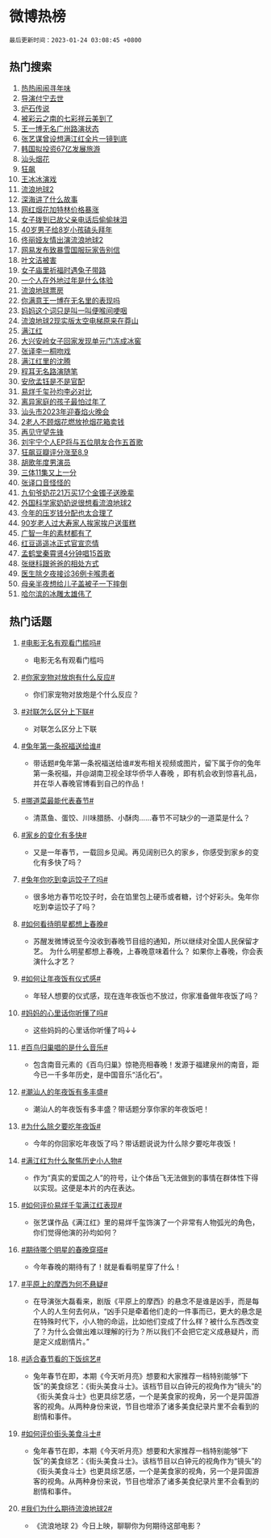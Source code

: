 # 微博热榜

`最后更新时间：2023-01-24 03:08:45 +0800`

## 热门搜索

1. [热热闹闹寻年味](https://m.weibo.cn/search?containerid=100103type%3D1%26t%3D10%26q%3D%23%E7%83%AD%E7%83%AD%E9%97%B9%E9%97%B9%E5%AF%BB%E5%B9%B4%E5%91%B3%23&stream_entry_id=51&isnewpage=1&extparam=seat%3D1%26cate%3D10103%26dgr%3D0%26filter_type%3Drealtimehot%26pos%3D0%26c_type%3D51%26display_time%3D1674500924%26pre_seqid%3D167450092426900475191&luicode=10000011&lfid=106003type%253D25%2526t%253D3%2526disable_hot%253D1%2526filter_type%253Drealtimehot)
1. [导演付宁去世](https://m.weibo.cn/search?containerid=100103type%3D1%26t%3D10%26q%3D%23%E5%AF%BC%E6%BC%94%E4%BB%98%E5%AE%81%E5%8E%BB%E4%B8%96%23&stream_entry_id=31&isnewpage=1&extparam=seat%3D1%26realpos%3D1%26band_rank%3D1%26lcate%3D5001%26pos%3D0%26c_type%3D31%26filter_type%3Drealtimehot%26flag%3D16%26q%3D%2523%25E5%25AF%25BC%25E6%25BC%2594%25E4%25BB%2598%25E5%25AE%2581%25E5%258E%25BB%25E4%25B8%2596%2523%26stream_entry_id%3D31%26dgr%3D0%26cate%3D5001%26display_time%3D1674500924%26pre_seqid%3D167450092426900475191&luicode=10000011&lfid=106003type%253D25%2526t%253D3%2526disable_hot%253D1%2526filter_type%253Drealtimehot)
1. [炉石传说](https://m.weibo.cn/search?containerid=100103type%3D1%26t%3D10%26q%3D%23%E7%82%89%E7%9F%B3%E4%BC%A0%E8%AF%B4%23&stream_entry_id=31&isnewpage=1&extparam=seat%3D1%26realpos%3D2%26band_rank%3D2%26lcate%3D5001%26pos%3D1%26c_type%3D31%26filter_type%3Drealtimehot%26flag%3D16%26q%3D%2523%25E7%2582%2589%25E7%259F%25B3%25E4%25BC%25A0%25E8%25AF%25B4%2523%26stream_entry_id%3D31%26dgr%3D0%26cate%3D5001%26display_time%3D1674500924%26pre_seqid%3D167450092426900475191&luicode=10000011&lfid=106003type%253D25%2526t%253D3%2526disable_hot%253D1%2526filter_type%253Drealtimehot)
1. [被彩云之南的七彩祥云美到了](https://m.weibo.cn/search?containerid=100103type%3D1%26t%3D10%26q%3D%23%E8%A2%AB%E5%BD%A9%E4%BA%91%E4%B9%8B%E5%8D%97%E7%9A%84%E4%B8%83%E5%BD%A9%E7%A5%A5%E4%BA%91%E7%BE%8E%E5%88%B0%E4%BA%86%23&stream_entry_id=31&isnewpage=1&extparam=seat%3D1%26realpos%3D3%26band_rank%3D3%26lcate%3D5001%26pos%3D2%26c_type%3D31%26filter_type%3Drealtimehot%26flag%3D0%26q%3D%2523%25E8%25A2%25AB%25E5%25BD%25A9%25E4%25BA%2591%25E4%25B9%258B%25E5%258D%2597%25E7%259A%2584%25E4%25B8%2583%25E5%25BD%25A9%25E7%25A5%25A5%25E4%25BA%2591%25E7%25BE%258E%25E5%2588%25B0%25E4%25BA%2586%2523%26stream_entry_id%3D31%26dgr%3D0%26cate%3D5001%26display_time%3D1674500924%26pre_seqid%3D167450092426900475191&luicode=10000011&lfid=106003type%253D25%2526t%253D3%2526disable_hot%253D1%2526filter_type%253Drealtimehot)
1. [王一博无名广州路演状态](https://m.weibo.cn/search?containerid=100103type%3D1%26t%3D10%26q%3D%23%E7%8E%8B%E4%B8%80%E5%8D%9A%E6%97%A0%E5%90%8D%E5%B9%BF%E5%B7%9E%E8%B7%AF%E6%BC%94%E7%8A%B6%E6%80%81%23&stream_entry_id=31&isnewpage=1&extparam=seat%3D1%26realpos%3D4%26band_rank%3D4%26lcate%3D5001%26pos%3D3%26c_type%3D31%26filter_type%3Drealtimehot%26flag%3D16%26q%3D%2523%25E7%258E%258B%25E4%25B8%2580%25E5%258D%259A%25E6%2597%25A0%25E5%2590%258D%25E5%25B9%25BF%25E5%25B7%259E%25E8%25B7%25AF%25E6%25BC%2594%25E7%258A%25B6%25E6%2580%2581%2523%26stream_entry_id%3D31%26dgr%3D0%26cate%3D5001%26display_time%3D1674500924%26pre_seqid%3D167450092426900475191&luicode=10000011&lfid=106003type%253D25%2526t%253D3%2526disable_hot%253D1%2526filter_type%253Drealtimehot)
1. [张艺谋曾设想满江红全片一镜到底](https://m.weibo.cn/search?containerid=100103type%3D1%26t%3D10%26q%3D%23%E5%BC%A0%E8%89%BA%E8%B0%8B%E6%9B%BE%E8%AE%BE%E6%83%B3%E6%BB%A1%E6%B1%9F%E7%BA%A2%E5%85%A8%E7%89%87%E4%B8%80%E9%95%9C%E5%88%B0%E5%BA%95%23&stream_entry_id=31&isnewpage=1&extparam=seat%3D1%26realpos%3D5%26band_rank%3D5%26lcate%3D5001%26pos%3D4%26c_type%3D31%26filter_type%3Drealtimehot%26flag%3D2%26q%3D%2523%25E5%25BC%25A0%25E8%2589%25BA%25E8%25B0%258B%25E6%259B%25BE%25E8%25AE%25BE%25E6%2583%25B3%25E6%25BB%25A1%25E6%25B1%259F%25E7%25BA%25A2%25E5%2585%25A8%25E7%2589%2587%25E4%25B8%2580%25E9%2595%259C%25E5%2588%25B0%25E5%25BA%2595%2523%26stream_entry_id%3D31%26dgr%3D0%26cate%3D5001%26display_time%3D1674500924%26pre_seqid%3D167450092426900475191&luicode=10000011&lfid=106003type%253D25%2526t%253D3%2526disable_hot%253D1%2526filter_type%253Drealtimehot)
1. [韩国拟投资67亿发展旅游](https://m.weibo.cn/search?containerid=100103type%3D1%26t%3D10%26q%3D%23%E9%9F%A9%E5%9B%BD%E6%8B%9F%E6%8A%95%E8%B5%8467%E4%BA%BF%E5%8F%91%E5%B1%95%E6%97%85%E6%B8%B8%23&stream_entry_id=31&isnewpage=1&extparam=seat%3D1%26realpos%3D6%26band_rank%3D6%26lcate%3D5001%26pos%3D5%26c_type%3D31%26filter_type%3Drealtimehot%26flag%3D0%26q%3D%2523%25E9%259F%25A9%25E5%259B%25BD%25E6%258B%259F%25E6%258A%2595%25E8%25B5%258467%25E4%25BA%25BF%25E5%258F%2591%25E5%25B1%2595%25E6%2597%2585%25E6%25B8%25B8%2523%26stream_entry_id%3D31%26dgr%3D0%26cate%3D5001%26display_time%3D1674500924%26pre_seqid%3D167450092426900475191&luicode=10000011&lfid=106003type%253D25%2526t%253D3%2526disable_hot%253D1%2526filter_type%253Drealtimehot)
1. [汕头烟花](https://m.weibo.cn/search?containerid=100103type%3D1%26t%3D10%26q%3D%23%E6%B1%95%E5%A4%B4%E7%83%9F%E8%8A%B1%23&stream_entry_id=31&isnewpage=1&extparam=seat%3D1%26realpos%3D7%26band_rank%3D7%26lcate%3D5001%26pos%3D6%26c_type%3D31%26filter_type%3Drealtimehot%26flag%3D0%26q%3D%2523%25E6%25B1%2595%25E5%25A4%25B4%25E7%2583%259F%25E8%258A%25B1%2523%26stream_entry_id%3D31%26dgr%3D0%26cate%3D5001%26display_time%3D1674500924%26pre_seqid%3D167450092426900475191&luicode=10000011&lfid=106003type%253D25%2526t%253D3%2526disable_hot%253D1%2526filter_type%253Drealtimehot)
1. [狂飙](https://m.weibo.cn/search?containerid=100103type%3D1%26t%3D10%26q%3D%E7%8B%82%E9%A3%99&stream_entry_id=31&isnewpage=1&extparam=seat%3D1%26realpos%3D8%26band_rank%3D8%26lcate%3D5001%26pos%3D7%26c_type%3D31%26filter_type%3Drealtimehot%26flag%3D0%26q%3D%25E7%258B%2582%25E9%25A3%2599%26stream_entry_id%3D31%26dgr%3D0%26cate%3D5001%26display_time%3D1674500924%26pre_seqid%3D167450092426900475191&luicode=10000011&lfid=106003type%253D25%2526t%253D3%2526disable_hot%253D1%2526filter_type%253Drealtimehot)
1. [王冰冰演戏](https://m.weibo.cn/search?containerid=100103type%3D1%26t%3D10%26q%3D%23%E7%8E%8B%E5%86%B0%E5%86%B0%E6%BC%94%E6%88%8F%23&stream_entry_id=31&isnewpage=1&extparam=seat%3D1%26realpos%3D9%26band_rank%3D9%26lcate%3D5001%26pos%3D8%26c_type%3D31%26filter_type%3Drealtimehot%26flag%3D2%26q%3D%2523%25E7%258E%258B%25E5%2586%25B0%25E5%2586%25B0%25E6%25BC%2594%25E6%2588%258F%2523%26stream_entry_id%3D31%26dgr%3D0%26cate%3D5001%26display_time%3D1674500924%26pre_seqid%3D167450092426900475191&luicode=10000011&lfid=106003type%253D25%2526t%253D3%2526disable_hot%253D1%2526filter_type%253Drealtimehot)
1. [流浪地球2](https://m.weibo.cn/search?containerid=100103type%3D1%26t%3D10%26q%3D%E6%B5%81%E6%B5%AA%E5%9C%B0%E7%90%832&stream_entry_id=31&isnewpage=1&extparam=seat%3D1%26realpos%3D10%26band_rank%3D10%26lcate%3D5001%26pos%3D9%26c_type%3D31%26filter_type%3Drealtimehot%26flag%3D16%26q%3D%25E6%25B5%2581%25E6%25B5%25AA%25E5%259C%25B0%25E7%2590%25832%26stream_entry_id%3D31%26dgr%3D0%26cate%3D5001%26display_time%3D1674500924%26pre_seqid%3D167450092426900475191&luicode=10000011&lfid=106003type%253D25%2526t%253D3%2526disable_hot%253D1%2526filter_type%253Drealtimehot)
1. [深海讲了什么故事](https://m.weibo.cn/search?containerid=100103type%3D1%26t%3D10%26q%3D%23%E6%B7%B1%E6%B5%B7%E8%AE%B2%E4%BA%86%E4%BB%80%E4%B9%88%E6%95%85%E4%BA%8B%23&stream_entry_id=31&isnewpage=1&extparam=seat%3D1%26realpos%3D11%26band_rank%3D11%26lcate%3D5001%26pos%3D10%26c_type%3D31%26filter_type%3Drealtimehot%26flag%3D0%26q%3D%2523%25E6%25B7%25B1%25E6%25B5%25B7%25E8%25AE%25B2%25E4%25BA%2586%25E4%25BB%2580%25E4%25B9%2588%25E6%2595%2585%25E4%25BA%258B%2523%26stream_entry_id%3D31%26dgr%3D0%26cate%3D5001%26display_time%3D1674500924%26pre_seqid%3D167450092426900475191&luicode=10000011&lfid=106003type%253D25%2526t%253D3%2526disable_hot%253D1%2526filter_type%253Drealtimehot)
1. [网红烟花加特林价格暴涨](https://m.weibo.cn/search?containerid=100103type%3D1%26t%3D10%26q%3D%23%E7%BD%91%E7%BA%A2%E7%83%9F%E8%8A%B1%E5%8A%A0%E7%89%B9%E6%9E%97%E4%BB%B7%E6%A0%BC%E6%9A%B4%E6%B6%A8%23&stream_entry_id=31&isnewpage=1&extparam=seat%3D1%26realpos%3D12%26band_rank%3D12%26lcate%3D5001%26pos%3D11%26c_type%3D31%26filter_type%3Drealtimehot%26flag%3D2%26q%3D%2523%25E7%25BD%2591%25E7%25BA%25A2%25E7%2583%259F%25E8%258A%25B1%25E5%258A%25A0%25E7%2589%25B9%25E6%259E%2597%25E4%25BB%25B7%25E6%25A0%25BC%25E6%259A%25B4%25E6%25B6%25A8%2523%26stream_entry_id%3D31%26dgr%3D0%26cate%3D5001%26display_time%3D1674500924%26pre_seqid%3D167450092426900475191&luicode=10000011&lfid=106003type%253D25%2526t%253D3%2526disable_hot%253D1%2526filter_type%253Drealtimehot)
1. [女子拨到已故父亲电话后偷偷抹泪](https://m.weibo.cn/search?containerid=100103type%3D1%26t%3D10%26q%3D%23%E5%A5%B3%E5%AD%90%E6%8B%A8%E5%88%B0%E5%B7%B2%E6%95%85%E7%88%B6%E4%BA%B2%E7%94%B5%E8%AF%9D%E5%90%8E%E5%81%B7%E5%81%B7%E6%8A%B9%E6%B3%AA%23&stream_entry_id=31&isnewpage=1&extparam=seat%3D1%26realpos%3D13%26band_rank%3D13%26lcate%3D5001%26pos%3D12%26c_type%3D31%26filter_type%3Drealtimehot%26flag%3D0%26q%3D%2523%25E5%25A5%25B3%25E5%25AD%2590%25E6%258B%25A8%25E5%2588%25B0%25E5%25B7%25B2%25E6%2595%2585%25E7%2588%25B6%25E4%25BA%25B2%25E7%2594%25B5%25E8%25AF%259D%25E5%2590%258E%25E5%2581%25B7%25E5%2581%25B7%25E6%258A%25B9%25E6%25B3%25AA%2523%26stream_entry_id%3D31%26dgr%3D0%26cate%3D5001%26display_time%3D1674500924%26pre_seqid%3D167450092426900475191&luicode=10000011&lfid=106003type%253D25%2526t%253D3%2526disable_hot%253D1%2526filter_type%253Drealtimehot)
1. [40岁男子给8岁小孩磕头拜年](https://m.weibo.cn/search?containerid=100103type%3D1%26t%3D10%26q%3D%2340%E5%B2%81%E7%94%B7%E5%AD%90%E7%BB%998%E5%B2%81%E5%B0%8F%E5%AD%A9%E7%A3%95%E5%A4%B4%E6%8B%9C%E5%B9%B4%23&stream_entry_id=31&isnewpage=1&extparam=seat%3D1%26realpos%3D14%26band_rank%3D14%26lcate%3D5001%26pos%3D13%26c_type%3D31%26filter_type%3Drealtimehot%26flag%3D0%26q%3D%252340%25E5%25B2%2581%25E7%2594%25B7%25E5%25AD%2590%25E7%25BB%25998%25E5%25B2%2581%25E5%25B0%258F%25E5%25AD%25A9%25E7%25A3%2595%25E5%25A4%25B4%25E6%258B%259C%25E5%25B9%25B4%2523%26stream_entry_id%3D31%26dgr%3D0%26cate%3D5001%26display_time%3D1674500924%26pre_seqid%3D167450092426900475191&luicode=10000011&lfid=106003type%253D25%2526t%253D3%2526disable_hot%253D1%2526filter_type%253Drealtimehot)
1. [佟丽娅友情出演流浪地球2](https://m.weibo.cn/search?containerid=100103type%3D1%26t%3D10%26q%3D%23%E4%BD%9F%E4%B8%BD%E5%A8%85%E5%8F%8B%E6%83%85%E5%87%BA%E6%BC%94%E6%B5%81%E6%B5%AA%E5%9C%B0%E7%90%832%23&stream_entry_id=31&isnewpage=1&extparam=seat%3D1%26realpos%3D15%26band_rank%3D15%26lcate%3D5001%26pos%3D14%26c_type%3D31%26filter_type%3Drealtimehot%26flag%3D0%26q%3D%2523%25E4%25BD%259F%25E4%25B8%25BD%25E5%25A8%2585%25E5%258F%258B%25E6%2583%2585%25E5%2587%25BA%25E6%25BC%2594%25E6%25B5%2581%25E6%25B5%25AA%25E5%259C%25B0%25E7%2590%25832%2523%26stream_entry_id%3D31%26dgr%3D0%26cate%3D5001%26display_time%3D1674500924%26pre_seqid%3D167450092426900475191&luicode=10000011&lfid=106003type%253D25%2526t%253D3%2526disable_hot%253D1%2526filter_type%253Drealtimehot)
1. [网易发布致暴雪国服玩家告别信](https://m.weibo.cn/search?containerid=100103type%3D1%26t%3D10%26q%3D%23%E7%BD%91%E6%98%93%E5%8F%91%E5%B8%83%E8%87%B4%E6%9A%B4%E9%9B%AA%E5%9B%BD%E6%9C%8D%E7%8E%A9%E5%AE%B6%E5%91%8A%E5%88%AB%E4%BF%A1%23&stream_entry_id=31&isnewpage=1&extparam=seat%3D1%26realpos%3D16%26band_rank%3D16%26lcate%3D5001%26pos%3D15%26c_type%3D31%26filter_type%3Drealtimehot%26flag%3D0%26q%3D%2523%25E7%25BD%2591%25E6%2598%2593%25E5%258F%2591%25E5%25B8%2583%25E8%2587%25B4%25E6%259A%25B4%25E9%259B%25AA%25E5%259B%25BD%25E6%259C%258D%25E7%258E%25A9%25E5%25AE%25B6%25E5%2591%258A%25E5%2588%25AB%25E4%25BF%25A1%2523%26stream_entry_id%3D31%26dgr%3D0%26cate%3D5001%26display_time%3D1674500924%26pre_seqid%3D167450092426900475191&luicode=10000011&lfid=106003type%253D25%2526t%253D3%2526disable_hot%253D1%2526filter_type%253Drealtimehot)
1. [叶文洁被害](https://m.weibo.cn/search?containerid=100103type%3D1%26t%3D10%26q%3D%23%E5%8F%B6%E6%96%87%E6%B4%81%E8%A2%AB%E5%AE%B3%23&stream_entry_id=31&isnewpage=1&extparam=seat%3D1%26realpos%3D17%26band_rank%3D17%26lcate%3D5001%26pos%3D16%26c_type%3D31%26filter_type%3Drealtimehot%26flag%3D0%26q%3D%2523%25E5%258F%25B6%25E6%2596%2587%25E6%25B4%2581%25E8%25A2%25AB%25E5%25AE%25B3%2523%26stream_entry_id%3D31%26dgr%3D0%26cate%3D5001%26display_time%3D1674500924%26pre_seqid%3D167450092426900475191&luicode=10000011&lfid=106003type%253D25%2526t%253D3%2526disable_hot%253D1%2526filter_type%253Drealtimehot)
1. [女子庙里祈福时遇兔子带路](https://m.weibo.cn/search?containerid=100103type%3D1%26t%3D10%26q%3D%23%E5%A5%B3%E5%AD%90%E5%BA%99%E9%87%8C%E7%A5%88%E7%A6%8F%E6%97%B6%E9%81%87%E5%85%94%E5%AD%90%E5%B8%A6%E8%B7%AF%23&stream_entry_id=31&isnewpage=1&extparam=seat%3D1%26realpos%3D18%26band_rank%3D18%26lcate%3D5001%26pos%3D17%26c_type%3D31%26filter_type%3Drealtimehot%26flag%3D0%26q%3D%2523%25E5%25A5%25B3%25E5%25AD%2590%25E5%25BA%2599%25E9%2587%258C%25E7%25A5%2588%25E7%25A6%258F%25E6%2597%25B6%25E9%2581%2587%25E5%2585%2594%25E5%25AD%2590%25E5%25B8%25A6%25E8%25B7%25AF%2523%26stream_entry_id%3D31%26dgr%3D0%26cate%3D5001%26display_time%3D1674500924%26pre_seqid%3D167450092426900475191&luicode=10000011&lfid=106003type%253D25%2526t%253D3%2526disable_hot%253D1%2526filter_type%253Drealtimehot)
1. [一个人在外地过年是什么体验](https://m.weibo.cn/search?containerid=100103type%3D1%26t%3D10%26q%3D%23%E4%B8%80%E4%B8%AA%E4%BA%BA%E5%9C%A8%E5%A4%96%E5%9C%B0%E8%BF%87%E5%B9%B4%E6%98%AF%E4%BB%80%E4%B9%88%E4%BD%93%E9%AA%8C%23&stream_entry_id=31&isnewpage=1&extparam=seat%3D1%26realpos%3D19%26band_rank%3D19%26lcate%3D5001%26pos%3D18%26c_type%3D31%26filter_type%3Drealtimehot%26flag%3D0%26q%3D%2523%25E4%25B8%2580%25E4%25B8%25AA%25E4%25BA%25BA%25E5%259C%25A8%25E5%25A4%2596%25E5%259C%25B0%25E8%25BF%2587%25E5%25B9%25B4%25E6%2598%25AF%25E4%25BB%2580%25E4%25B9%2588%25E4%25BD%2593%25E9%25AA%258C%2523%26stream_entry_id%3D31%26dgr%3D0%26cate%3D5001%26display_time%3D1674500924%26pre_seqid%3D167450092426900475191&luicode=10000011&lfid=106003type%253D25%2526t%253D3%2526disable_hot%253D1%2526filter_type%253Drealtimehot)
1. [流浪地球票房](https://m.weibo.cn/search?containerid=100103type%3D1%26t%3D10%26q%3D%23%E6%B5%81%E6%B5%AA%E5%9C%B0%E7%90%83%E7%A5%A8%E6%88%BF%23&stream_entry_id=31&isnewpage=1&extparam=seat%3D1%26realpos%3D20%26band_rank%3D20%26lcate%3D5001%26pos%3D19%26c_type%3D31%26filter_type%3Drealtimehot%26flag%3D0%26q%3D%2523%25E6%25B5%2581%25E6%25B5%25AA%25E5%259C%25B0%25E7%2590%2583%25E7%25A5%25A8%25E6%2588%25BF%2523%26stream_entry_id%3D31%26dgr%3D0%26cate%3D5001%26display_time%3D1674500924%26pre_seqid%3D167450092426900475191&luicode=10000011&lfid=106003type%253D25%2526t%253D3%2526disable_hot%253D1%2526filter_type%253Drealtimehot)
1. [你满意王一博在无名里的表现吗](https://m.weibo.cn/search?containerid=100103type%3D1%26t%3D10%26q%3D%23%E4%BD%A0%E6%BB%A1%E6%84%8F%E7%8E%8B%E4%B8%80%E5%8D%9A%E5%9C%A8%E6%97%A0%E5%90%8D%E9%87%8C%E7%9A%84%E8%A1%A8%E7%8E%B0%E5%90%97%23&stream_entry_id=31&isnewpage=1&extparam=seat%3D1%26realpos%3D21%26band_rank%3D21%26lcate%3D5001%26pos%3D20%26c_type%3D31%26filter_type%3Drealtimehot%26flag%3D0%26q%3D%2523%25E4%25BD%25A0%25E6%25BB%25A1%25E6%2584%258F%25E7%258E%258B%25E4%25B8%2580%25E5%258D%259A%25E5%259C%25A8%25E6%2597%25A0%25E5%2590%258D%25E9%2587%258C%25E7%259A%2584%25E8%25A1%25A8%25E7%258E%25B0%25E5%2590%2597%2523%26stream_entry_id%3D31%26dgr%3D0%26cate%3D5001%26display_time%3D1674500924%26pre_seqid%3D167450092426900475191&luicode=10000011&lfid=106003type%253D25%2526t%253D3%2526disable_hot%253D1%2526filter_type%253Drealtimehot)
1. [妈妈这个词只是叫一叫便喉间哽咽](https://m.weibo.cn/search?containerid=100103type%3D1%26t%3D10%26q%3D%23%E5%A6%88%E5%A6%88%E8%BF%99%E4%B8%AA%E8%AF%8D%E5%8F%AA%E6%98%AF%E5%8F%AB%E4%B8%80%E5%8F%AB%E4%BE%BF%E5%96%89%E9%97%B4%E5%93%BD%E5%92%BD%23&stream_entry_id=31&isnewpage=1&extparam=seat%3D1%26realpos%3D22%26band_rank%3D22%26lcate%3D5001%26pos%3D21%26c_type%3D31%26filter_type%3Drealtimehot%26flag%3D1%26q%3D%2523%25E5%25A6%2588%25E5%25A6%2588%25E8%25BF%2599%25E4%25B8%25AA%25E8%25AF%258D%25E5%258F%25AA%25E6%2598%25AF%25E5%258F%25AB%25E4%25B8%2580%25E5%258F%25AB%25E4%25BE%25BF%25E5%2596%2589%25E9%2597%25B4%25E5%2593%25BD%25E5%2592%25BD%2523%26stream_entry_id%3D31%26dgr%3D0%26cate%3D5001%26display_time%3D1674500924%26pre_seqid%3D167450092426900475191&luicode=10000011&lfid=106003type%253D25%2526t%253D3%2526disable_hot%253D1%2526filter_type%253Drealtimehot)
1. [流浪地球2现实版太空电梯原来在莽山](https://m.weibo.cn/search?containerid=100103type%3D1%26t%3D10%26q%3D%23%E6%B5%81%E6%B5%AA%E5%9C%B0%E7%90%832%E7%8E%B0%E5%AE%9E%E7%89%88%E5%A4%AA%E7%A9%BA%E7%94%B5%E6%A2%AF%E5%8E%9F%E6%9D%A5%E5%9C%A8%E8%8E%BD%E5%B1%B1%23&stream_entry_id=31&isnewpage=1&extparam=seat%3D1%26realpos%3D23%26band_rank%3D23%26lcate%3D5001%26pos%3D22%26c_type%3D31%26filter_type%3Drealtimehot%26flag%3D0%26q%3D%2523%25E6%25B5%2581%25E6%25B5%25AA%25E5%259C%25B0%25E7%2590%25832%25E7%258E%25B0%25E5%25AE%259E%25E7%2589%2588%25E5%25A4%25AA%25E7%25A9%25BA%25E7%2594%25B5%25E6%25A2%25AF%25E5%258E%259F%25E6%259D%25A5%25E5%259C%25A8%25E8%258E%25BD%25E5%25B1%25B1%2523%26stream_entry_id%3D31%26dgr%3D0%26cate%3D5001%26display_time%3D1674500924%26pre_seqid%3D167450092426900475191&luicode=10000011&lfid=106003type%253D25%2526t%253D3%2526disable_hot%253D1%2526filter_type%253Drealtimehot)
1. [满江红](https://m.weibo.cn/search?containerid=100103type%3D1%26t%3D10%26q%3D%E6%BB%A1%E6%B1%9F%E7%BA%A2&stream_entry_id=31&isnewpage=1&extparam=seat%3D1%26realpos%3D24%26band_rank%3D24%26lcate%3D5001%26pos%3D23%26c_type%3D31%26filter_type%3Drealtimehot%26flag%3D0%26q%3D%25E6%25BB%25A1%25E6%25B1%259F%25E7%25BA%25A2%26stream_entry_id%3D31%26dgr%3D0%26cate%3D5001%26display_time%3D1674500924%26pre_seqid%3D167450092426900475191&luicode=10000011&lfid=106003type%253D25%2526t%253D3%2526disable_hot%253D1%2526filter_type%253Drealtimehot)
1. [大兴安岭女子回家发现单元门冻成冰窖](https://m.weibo.cn/search?containerid=100103type%3D1%26t%3D10%26q%3D%23%E5%A4%A7%E5%85%B4%E5%AE%89%E5%B2%AD%E5%A5%B3%E5%AD%90%E5%9B%9E%E5%AE%B6%E5%8F%91%E7%8E%B0%E5%8D%95%E5%85%83%E9%97%A8%E5%86%BB%E6%88%90%E5%86%B0%E7%AA%96%23&stream_entry_id=31&isnewpage=1&extparam=seat%3D1%26realpos%3D25%26band_rank%3D25%26lcate%3D5001%26pos%3D24%26c_type%3D31%26filter_type%3Drealtimehot%26flag%3D0%26q%3D%2523%25E5%25A4%25A7%25E5%2585%25B4%25E5%25AE%2589%25E5%25B2%25AD%25E5%25A5%25B3%25E5%25AD%2590%25E5%259B%259E%25E5%25AE%25B6%25E5%258F%2591%25E7%258E%25B0%25E5%258D%2595%25E5%2585%2583%25E9%2597%25A8%25E5%2586%25BB%25E6%2588%2590%25E5%2586%25B0%25E7%25AA%2596%2523%26stream_entry_id%3D31%26dgr%3D0%26cate%3D5001%26display_time%3D1674500924%26pre_seqid%3D167450092426900475191&luicode=10000011&lfid=106003type%253D25%2526t%253D3%2526disable_hot%253D1%2526filter_type%253Drealtimehot)
1. [张译李一桐吻戏](https://m.weibo.cn/search?containerid=100103type%3D1%26t%3D10%26q%3D%23%E5%BC%A0%E8%AF%91%E6%9D%8E%E4%B8%80%E6%A1%90%E5%90%BB%E6%88%8F%23&stream_entry_id=31&isnewpage=1&extparam=seat%3D1%26realpos%3D26%26band_rank%3D26%26lcate%3D5001%26pos%3D25%26c_type%3D31%26filter_type%3Drealtimehot%26flag%3D0%26q%3D%2523%25E5%25BC%25A0%25E8%25AF%2591%25E6%259D%258E%25E4%25B8%2580%25E6%25A1%2590%25E5%2590%25BB%25E6%2588%258F%2523%26stream_entry_id%3D31%26dgr%3D0%26cate%3D5001%26display_time%3D1674500924%26pre_seqid%3D167450092426900475191&luicode=10000011&lfid=106003type%253D25%2526t%253D3%2526disable_hot%253D1%2526filter_type%253Drealtimehot)
1. [满江红里的沈腾](https://m.weibo.cn/search?containerid=100103type%3D1%26t%3D10%26q%3D%23%E6%BB%A1%E6%B1%9F%E7%BA%A2%E9%87%8C%E7%9A%84%E6%B2%88%E8%85%BE%23&stream_entry_id=31&isnewpage=1&extparam=seat%3D1%26realpos%3D27%26band_rank%3D27%26lcate%3D5001%26pos%3D26%26c_type%3D31%26filter_type%3Drealtimehot%26flag%3D0%26q%3D%2523%25E6%25BB%25A1%25E6%25B1%259F%25E7%25BA%25A2%25E9%2587%258C%25E7%259A%2584%25E6%25B2%2588%25E8%2585%25BE%2523%26stream_entry_id%3D31%26dgr%3D0%26cate%3D5001%26display_time%3D1674500924%26pre_seqid%3D167450092426900475191&luicode=10000011&lfid=106003type%253D25%2526t%253D3%2526disable_hot%253D1%2526filter_type%253Drealtimehot)
1. [程耳无名路演随笔](https://m.weibo.cn/search?containerid=100103type%3D1%26t%3D10%26q%3D%23%E7%A8%8B%E8%80%B3%E6%97%A0%E5%90%8D%E8%B7%AF%E6%BC%94%E9%9A%8F%E7%AC%94%23&stream_entry_id=31&isnewpage=1&extparam=seat%3D1%26realpos%3D28%26band_rank%3D28%26lcate%3D5001%26pos%3D27%26c_type%3D31%26filter_type%3Drealtimehot%26flag%3D0%26q%3D%2523%25E7%25A8%258B%25E8%2580%25B3%25E6%2597%25A0%25E5%2590%258D%25E8%25B7%25AF%25E6%25BC%2594%25E9%259A%258F%25E7%25AC%2594%2523%26stream_entry_id%3D31%26dgr%3D0%26cate%3D5001%26display_time%3D1674500924%26pre_seqid%3D167450092426900475191&luicode=10000011&lfid=106003type%253D25%2526t%253D3%2526disable_hot%253D1%2526filter_type%253Drealtimehot)
1. [安欣孟钰是不是官配](https://m.weibo.cn/search?containerid=100103type%3D1%26t%3D10%26q%3D%E5%AE%89%E6%AC%A3%E5%AD%9F%E9%92%B0%E6%98%AF%E4%B8%8D%E6%98%AF%E5%AE%98%E9%85%8D&stream_entry_id=31&isnewpage=1&extparam=seat%3D1%26realpos%3D29%26band_rank%3D29%26lcate%3D5001%26pos%3D28%26c_type%3D31%26filter_type%3Drealtimehot%26flag%3D0%26q%3D%25E5%25AE%2589%25E6%25AC%25A3%25E5%25AD%259F%25E9%2592%25B0%25E6%2598%25AF%25E4%25B8%258D%25E6%2598%25AF%25E5%25AE%2598%25E9%2585%258D%26stream_entry_id%3D31%26dgr%3D0%26cate%3D5001%26display_time%3D1674500924%26pre_seqid%3D167450092426900475191&luicode=10000011&lfid=106003type%253D25%2526t%253D3%2526disable_hot%253D1%2526filter_type%253Drealtimehot)
1. [易烊千玺孙均李必对比](https://m.weibo.cn/search?containerid=100103type%3D1%26t%3D10%26q%3D%23%E6%98%93%E7%83%8A%E5%8D%83%E7%8E%BA%E5%AD%99%E5%9D%87%E6%9D%8E%E5%BF%85%E5%AF%B9%E6%AF%94%23&stream_entry_id=31&isnewpage=1&extparam=seat%3D1%26realpos%3D30%26band_rank%3D30%26lcate%3D5001%26pos%3D29%26c_type%3D31%26filter_type%3Drealtimehot%26flag%3D0%26q%3D%2523%25E6%2598%2593%25E7%2583%258A%25E5%258D%2583%25E7%258E%25BA%25E5%25AD%2599%25E5%259D%2587%25E6%259D%258E%25E5%25BF%2585%25E5%25AF%25B9%25E6%25AF%2594%2523%26stream_entry_id%3D31%26dgr%3D0%26cate%3D5001%26display_time%3D1674500924%26pre_seqid%3D167450092426900475191&luicode=10000011&lfid=106003type%253D25%2526t%253D3%2526disable_hot%253D1%2526filter_type%253Drealtimehot)
1. [离异家庭的孩子最怕过年了](https://m.weibo.cn/search?containerid=100103type%3D1%26t%3D10%26q%3D%23%E7%A6%BB%E5%BC%82%E5%AE%B6%E5%BA%AD%E7%9A%84%E5%AD%A9%E5%AD%90%E6%9C%80%E6%80%95%E8%BF%87%E5%B9%B4%E4%BA%86%23&stream_entry_id=31&isnewpage=1&extparam=seat%3D1%26realpos%3D31%26band_rank%3D31%26lcate%3D5001%26pos%3D30%26c_type%3D31%26filter_type%3Drealtimehot%26flag%3D0%26q%3D%2523%25E7%25A6%25BB%25E5%25BC%2582%25E5%25AE%25B6%25E5%25BA%25AD%25E7%259A%2584%25E5%25AD%25A9%25E5%25AD%2590%25E6%259C%2580%25E6%2580%2595%25E8%25BF%2587%25E5%25B9%25B4%25E4%25BA%2586%2523%26stream_entry_id%3D31%26dgr%3D0%26cate%3D5001%26display_time%3D1674500924%26pre_seqid%3D167450092426900475191&luicode=10000011&lfid=106003type%253D25%2526t%253D3%2526disable_hot%253D1%2526filter_type%253Drealtimehot)
1. [汕头市2023年迎春焰火晚会](https://m.weibo.cn/search?containerid=100103type%3D1%26t%3D10%26q%3D%23%E6%B1%95%E5%A4%B4%E5%B8%822023%E5%B9%B4%E8%BF%8E%E6%98%A5%E7%84%B0%E7%81%AB%E6%99%9A%E4%BC%9A%23&stream_entry_id=31&isnewpage=1&extparam=seat%3D1%26realpos%3D32%26band_rank%3D32%26lcate%3D5001%26pos%3D31%26c_type%3D31%26filter_type%3Drealtimehot%26flag%3D0%26q%3D%2523%25E6%25B1%2595%25E5%25A4%25B4%25E5%25B8%25822023%25E5%25B9%25B4%25E8%25BF%258E%25E6%2598%25A5%25E7%2584%25B0%25E7%2581%25AB%25E6%2599%259A%25E4%25BC%259A%2523%26stream_entry_id%3D31%26dgr%3D0%26cate%3D5001%26display_time%3D1674500924%26pre_seqid%3D167450092426900475191&luicode=10000011&lfid=106003type%253D25%2526t%253D3%2526disable_hot%253D1%2526filter_type%253Drealtimehot)
1. [2老人不顾烟花燃放抢烟花箱卖钱](https://m.weibo.cn/search?containerid=100103type%3D1%26t%3D10%26q%3D%232%E8%80%81%E4%BA%BA%E4%B8%8D%E9%A1%BE%E7%83%9F%E8%8A%B1%E7%87%83%E6%94%BE%E6%8A%A2%E7%83%9F%E8%8A%B1%E7%AE%B1%E5%8D%96%E9%92%B1%23&stream_entry_id=31&isnewpage=1&extparam=seat%3D1%26realpos%3D33%26band_rank%3D33%26lcate%3D5001%26pos%3D32%26c_type%3D31%26filter_type%3Drealtimehot%26flag%3D0%26q%3D%25232%25E8%2580%2581%25E4%25BA%25BA%25E4%25B8%258D%25E9%25A1%25BE%25E7%2583%259F%25E8%258A%25B1%25E7%2587%2583%25E6%2594%25BE%25E6%258A%25A2%25E7%2583%259F%25E8%258A%25B1%25E7%25AE%25B1%25E5%258D%2596%25E9%2592%25B1%2523%26stream_entry_id%3D31%26dgr%3D0%26cate%3D5001%26display_time%3D1674500924%26pre_seqid%3D167450092426900475191&luicode=10000011&lfid=106003type%253D25%2526t%253D3%2526disable_hot%253D1%2526filter_type%253Drealtimehot)
1. [再见守望先锋](https://m.weibo.cn/search?containerid=100103type%3D1%26t%3D10%26q%3D%23%E5%86%8D%E8%A7%81%E5%AE%88%E6%9C%9B%E5%85%88%E9%94%8B%23&stream_entry_id=31&isnewpage=1&extparam=seat%3D1%26realpos%3D34%26band_rank%3D34%26lcate%3D5001%26pos%3D33%26c_type%3D31%26filter_type%3Drealtimehot%26flag%3D0%26q%3D%2523%25E5%2586%258D%25E8%25A7%2581%25E5%25AE%2588%25E6%259C%259B%25E5%2585%2588%25E9%2594%258B%2523%26stream_entry_id%3D31%26dgr%3D0%26cate%3D5001%26display_time%3D1674500924%26pre_seqid%3D167450092426900475191&luicode=10000011&lfid=106003type%253D25%2526t%253D3%2526disable_hot%253D1%2526filter_type%253Drealtimehot)
1. [刘宇宁个人EP将与五位朋友合作五首歌](https://m.weibo.cn/search?containerid=100103type%3D1%26t%3D10%26q%3D%23%E5%88%98%E5%AE%87%E5%AE%81%E4%B8%AA%E4%BA%BAEP%E5%B0%86%E4%B8%8E%E4%BA%94%E4%BD%8D%E6%9C%8B%E5%8F%8B%E5%90%88%E4%BD%9C%E4%BA%94%E9%A6%96%E6%AD%8C%23&stream_entry_id=31&isnewpage=1&extparam=seat%3D1%26realpos%3D35%26band_rank%3D35%26lcate%3D5001%26pos%3D34%26c_type%3D31%26filter_type%3Drealtimehot%26flag%3D0%26q%3D%2523%25E5%2588%2598%25E5%25AE%2587%25E5%25AE%2581%25E4%25B8%25AA%25E4%25BA%25BAEP%25E5%25B0%2586%25E4%25B8%258E%25E4%25BA%2594%25E4%25BD%258D%25E6%259C%258B%25E5%258F%258B%25E5%2590%2588%25E4%25BD%259C%25E4%25BA%2594%25E9%25A6%2596%25E6%25AD%258C%2523%26stream_entry_id%3D31%26dgr%3D0%26cate%3D5001%26display_time%3D1674500924%26pre_seqid%3D167450092426900475191&luicode=10000011&lfid=106003type%253D25%2526t%253D3%2526disable_hot%253D1%2526filter_type%253Drealtimehot)
1. [狂飙豆瓣评分涨至8.9](https://m.weibo.cn/search?containerid=100103type%3D1%26t%3D10%26q%3D%23%E7%8B%82%E9%A3%99%E8%B1%86%E7%93%A3%E8%AF%84%E5%88%86%E6%B6%A8%E8%87%B38.9%23&stream_entry_id=31&isnewpage=1&extparam=seat%3D1%26realpos%3D36%26band_rank%3D36%26lcate%3D5001%26pos%3D35%26c_type%3D31%26filter_type%3Drealtimehot%26flag%3D0%26q%3D%2523%25E7%258B%2582%25E9%25A3%2599%25E8%25B1%2586%25E7%2593%25A3%25E8%25AF%2584%25E5%2588%2586%25E6%25B6%25A8%25E8%2587%25B38.9%2523%26stream_entry_id%3D31%26dgr%3D0%26cate%3D5001%26display_time%3D1674500924%26pre_seqid%3D167450092426900475191&luicode=10000011&lfid=106003type%253D25%2526t%253D3%2526disable_hot%253D1%2526filter_type%253Drealtimehot)
1. [胡歌年度男演员](https://m.weibo.cn/search?containerid=100103type%3D1%26t%3D10%26q%3D%23%E8%83%A1%E6%AD%8C%E5%B9%B4%E5%BA%A6%E7%94%B7%E6%BC%94%E5%91%98%23&stream_entry_id=31&isnewpage=1&extparam=seat%3D1%26realpos%3D37%26band_rank%3D37%26lcate%3D5001%26pos%3D36%26c_type%3D31%26filter_type%3Drealtimehot%26flag%3D0%26q%3D%2523%25E8%2583%25A1%25E6%25AD%258C%25E5%25B9%25B4%25E5%25BA%25A6%25E7%2594%25B7%25E6%25BC%2594%25E5%2591%2598%2523%26stream_entry_id%3D31%26dgr%3D0%26cate%3D5001%26display_time%3D1674500924%26pre_seqid%3D167450092426900475191&luicode=10000011&lfid=106003type%253D25%2526t%253D3%2526disable_hot%253D1%2526filter_type%253Drealtimehot)
1. [三体11集又上一分](https://m.weibo.cn/search?containerid=100103type%3D1%26t%3D10%26q%3D%23%E4%B8%89%E4%BD%9311%E9%9B%86%E5%8F%88%E4%B8%8A%E4%B8%80%E5%88%86%23&stream_entry_id=31&isnewpage=1&extparam=seat%3D1%26realpos%3D38%26band_rank%3D38%26lcate%3D5001%26pos%3D37%26c_type%3D31%26filter_type%3Drealtimehot%26flag%3D0%26q%3D%2523%25E4%25B8%2589%25E4%25BD%259311%25E9%259B%2586%25E5%258F%2588%25E4%25B8%258A%25E4%25B8%2580%25E5%2588%2586%2523%26stream_entry_id%3D31%26dgr%3D0%26cate%3D5001%26display_time%3D1674500924%26pre_seqid%3D167450092426900475191&luicode=10000011&lfid=106003type%253D25%2526t%253D3%2526disable_hot%253D1%2526filter_type%253Drealtimehot)
1. [张译口音怪怪的](https://m.weibo.cn/search?containerid=100103type%3D1%26t%3D10%26q%3D%E5%BC%A0%E8%AF%91%E5%8F%A3%E9%9F%B3%E6%80%AA%E6%80%AA%E7%9A%84&stream_entry_id=31&isnewpage=1&extparam=seat%3D1%26realpos%3D39%26band_rank%3D39%26lcate%3D5001%26pos%3D38%26c_type%3D31%26filter_type%3Drealtimehot%26flag%3D0%26q%3D%25E5%25BC%25A0%25E8%25AF%2591%25E5%258F%25A3%25E9%259F%25B3%25E6%2580%25AA%25E6%2580%25AA%25E7%259A%2584%26stream_entry_id%3D31%26dgr%3D0%26cate%3D5001%26display_time%3D1674500924%26pre_seqid%3D167450092426900475191&luicode=10000011&lfid=106003type%253D25%2526t%253D3%2526disable_hot%253D1%2526filter_type%253Drealtimehot)
1. [九旬爷奶花21万买17个金镯子送晚辈](https://m.weibo.cn/search?containerid=100103type%3D1%26t%3D10%26q%3D%23%E4%B9%9D%E6%97%AC%E7%88%B7%E5%A5%B6%E8%8A%B121%E4%B8%87%E4%B9%B017%E4%B8%AA%E9%87%91%E9%95%AF%E5%AD%90%E9%80%81%E6%99%9A%E8%BE%88%23&stream_entry_id=31&isnewpage=1&extparam=seat%3D1%26realpos%3D40%26band_rank%3D40%26lcate%3D5001%26pos%3D39%26c_type%3D31%26filter_type%3Drealtimehot%26flag%3D0%26q%3D%2523%25E4%25B9%259D%25E6%2597%25AC%25E7%2588%25B7%25E5%25A5%25B6%25E8%258A%25B121%25E4%25B8%2587%25E4%25B9%25B017%25E4%25B8%25AA%25E9%2587%2591%25E9%2595%25AF%25E5%25AD%2590%25E9%2580%2581%25E6%2599%259A%25E8%25BE%2588%2523%26stream_entry_id%3D31%26dgr%3D0%26cate%3D5001%26display_time%3D1674500924%26pre_seqid%3D167450092426900475191&luicode=10000011&lfid=106003type%253D25%2526t%253D3%2526disable_hot%253D1%2526filter_type%253Drealtimehot)
1. [外国科学家奶奶说很想看流浪地球2](https://m.weibo.cn/search?containerid=100103type%3D1%26t%3D10%26q%3D%23%E5%A4%96%E5%9B%BD%E7%A7%91%E5%AD%A6%E5%AE%B6%E5%A5%B6%E5%A5%B6%E8%AF%B4%E5%BE%88%E6%83%B3%E7%9C%8B%E6%B5%81%E6%B5%AA%E5%9C%B0%E7%90%832%23&stream_entry_id=31&isnewpage=1&extparam=seat%3D1%26realpos%3D41%26band_rank%3D41%26lcate%3D5001%26pos%3D40%26c_type%3D31%26filter_type%3Drealtimehot%26flag%3D0%26q%3D%2523%25E5%25A4%2596%25E5%259B%25BD%25E7%25A7%2591%25E5%25AD%25A6%25E5%25AE%25B6%25E5%25A5%25B6%25E5%25A5%25B6%25E8%25AF%25B4%25E5%25BE%2588%25E6%2583%25B3%25E7%259C%258B%25E6%25B5%2581%25E6%25B5%25AA%25E5%259C%25B0%25E7%2590%25832%2523%26stream_entry_id%3D31%26dgr%3D0%26cate%3D5001%26display_time%3D1674500924%26pre_seqid%3D167450092426900475191&luicode=10000011&lfid=106003type%253D25%2526t%253D3%2526disable_hot%253D1%2526filter_type%253Drealtimehot)
1. [今年的压岁钱分配也太合理了](https://m.weibo.cn/search?containerid=100103type%3D1%26t%3D10%26q%3D%23%E4%BB%8A%E5%B9%B4%E7%9A%84%E5%8E%8B%E5%B2%81%E9%92%B1%E5%88%86%E9%85%8D%E4%B9%9F%E5%A4%AA%E5%90%88%E7%90%86%E4%BA%86%23&stream_entry_id=31&isnewpage=1&extparam=seat%3D1%26realpos%3D42%26band_rank%3D42%26lcate%3D5001%26pos%3D41%26c_type%3D31%26filter_type%3Drealtimehot%26flag%3D0%26q%3D%2523%25E4%25BB%258A%25E5%25B9%25B4%25E7%259A%2584%25E5%258E%258B%25E5%25B2%2581%25E9%2592%25B1%25E5%2588%2586%25E9%2585%258D%25E4%25B9%259F%25E5%25A4%25AA%25E5%2590%2588%25E7%2590%2586%25E4%25BA%2586%2523%26stream_entry_id%3D31%26dgr%3D0%26cate%3D5001%26display_time%3D1674500924%26pre_seqid%3D167450092426900475191&luicode=10000011&lfid=106003type%253D25%2526t%253D3%2526disable_hot%253D1%2526filter_type%253Drealtimehot)
1. [90岁老人过大寿家人挨家挨户送蛋糕](https://m.weibo.cn/search?containerid=100103type%3D1%26t%3D10%26q%3D%2390%E5%B2%81%E8%80%81%E4%BA%BA%E8%BF%87%E5%A4%A7%E5%AF%BF%E5%AE%B6%E4%BA%BA%E6%8C%A8%E5%AE%B6%E6%8C%A8%E6%88%B7%E9%80%81%E8%9B%8B%E7%B3%95%23&stream_entry_id=31&isnewpage=1&extparam=seat%3D1%26realpos%3D43%26band_rank%3D43%26lcate%3D5001%26pos%3D42%26c_type%3D31%26filter_type%3Drealtimehot%26flag%3D0%26q%3D%252390%25E5%25B2%2581%25E8%2580%2581%25E4%25BA%25BA%25E8%25BF%2587%25E5%25A4%25A7%25E5%25AF%25BF%25E5%25AE%25B6%25E4%25BA%25BA%25E6%258C%25A8%25E5%25AE%25B6%25E6%258C%25A8%25E6%2588%25B7%25E9%2580%2581%25E8%259B%258B%25E7%25B3%2595%2523%26stream_entry_id%3D31%26dgr%3D0%26cate%3D5001%26display_time%3D1674500924%26pre_seqid%3D167450092426900475191&luicode=10000011&lfid=106003type%253D25%2526t%253D3%2526disable_hot%253D1%2526filter_type%253Drealtimehot)
1. [广智一年的素材都有了](https://m.weibo.cn/search?containerid=100103type%3D1%26t%3D10%26q%3D%23%E5%B9%BF%E6%99%BA%E4%B8%80%E5%B9%B4%E7%9A%84%E7%B4%A0%E6%9D%90%E9%83%BD%E6%9C%89%E4%BA%86%23&stream_entry_id=31&isnewpage=1&extparam=seat%3D1%26realpos%3D44%26band_rank%3D44%26lcate%3D5001%26pos%3D43%26c_type%3D31%26filter_type%3Drealtimehot%26flag%3D0%26q%3D%2523%25E5%25B9%25BF%25E6%2599%25BA%25E4%25B8%2580%25E5%25B9%25B4%25E7%259A%2584%25E7%25B4%25A0%25E6%259D%2590%25E9%2583%25BD%25E6%259C%2589%25E4%25BA%2586%2523%26stream_entry_id%3D31%26dgr%3D0%26cate%3D5001%26display_time%3D1674500924%26pre_seqid%3D167450092426900475191&luicode=10000011&lfid=106003type%253D25%2526t%253D3%2526disable_hot%253D1%2526filter_type%253Drealtimehot)
1. [红豆遥遥冰正式官宣恋情](https://m.weibo.cn/search?containerid=100103type%3D1%26t%3D10%26q%3D%23%E7%BA%A2%E8%B1%86%E9%81%A5%E9%81%A5%E5%86%B0%E6%AD%A3%E5%BC%8F%E5%AE%98%E5%AE%A3%E6%81%8B%E6%83%85%23&stream_entry_id=31&isnewpage=1&extparam=seat%3D1%26realpos%3D45%26band_rank%3D45%26lcate%3D5001%26pos%3D44%26c_type%3D31%26filter_type%3Drealtimehot%26flag%3D0%26q%3D%2523%25E7%25BA%25A2%25E8%25B1%2586%25E9%2581%25A5%25E9%2581%25A5%25E5%2586%25B0%25E6%25AD%25A3%25E5%25BC%258F%25E5%25AE%2598%25E5%25AE%25A3%25E6%2581%258B%25E6%2583%2585%2523%26stream_entry_id%3D31%26dgr%3D0%26cate%3D5001%26display_time%3D1674500924%26pre_seqid%3D167450092426900475191&luicode=10000011&lfid=106003type%253D25%2526t%253D3%2526disable_hot%253D1%2526filter_type%253Drealtimehot)
1. [孟鹤堂秦霄贤4分钟唱15首歌](https://m.weibo.cn/search?containerid=100103type%3D1%26t%3D10%26q%3D%23%E5%AD%9F%E9%B9%A4%E5%A0%82%E7%A7%A6%E9%9C%84%E8%B4%A44%E5%88%86%E9%92%9F%E5%94%B115%E9%A6%96%E6%AD%8C%23&stream_entry_id=31&isnewpage=1&extparam=seat%3D1%26realpos%3D46%26band_rank%3D46%26lcate%3D5001%26pos%3D45%26c_type%3D31%26filter_type%3Drealtimehot%26flag%3D0%26q%3D%2523%25E5%25AD%259F%25E9%25B9%25A4%25E5%25A0%2582%25E7%25A7%25A6%25E9%259C%2584%25E8%25B4%25A44%25E5%2588%2586%25E9%2592%259F%25E5%2594%25B115%25E9%25A6%2596%25E6%25AD%258C%2523%26stream_entry_id%3D31%26dgr%3D0%26cate%3D5001%26display_time%3D1674500924%26pre_seqid%3D167450092426900475191&luicode=10000011&lfid=106003type%253D25%2526t%253D3%2526disable_hot%253D1%2526filter_type%253Drealtimehot)
1. [张继科跟爸爸的相处方式](https://m.weibo.cn/search?containerid=100103type%3D1%26t%3D10%26q%3D%23%E5%BC%A0%E7%BB%A7%E7%A7%91%E8%B7%9F%E7%88%B8%E7%88%B8%E7%9A%84%E7%9B%B8%E5%A4%84%E6%96%B9%E5%BC%8F%23&stream_entry_id=31&isnewpage=1&extparam=seat%3D1%26realpos%3D47%26band_rank%3D47%26lcate%3D5001%26pos%3D46%26c_type%3D31%26filter_type%3Drealtimehot%26flag%3D0%26q%3D%2523%25E5%25BC%25A0%25E7%25BB%25A7%25E7%25A7%2591%25E8%25B7%259F%25E7%2588%25B8%25E7%2588%25B8%25E7%259A%2584%25E7%259B%25B8%25E5%25A4%2584%25E6%2596%25B9%25E5%25BC%258F%2523%26stream_entry_id%3D31%26dgr%3D0%26cate%3D5001%26display_time%3D1674500924%26pre_seqid%3D167450092426900475191&luicode=10000011&lfid=106003type%253D25%2526t%253D3%2526disable_hot%253D1%2526filter_type%253Drealtimehot)
1. [医生除夕夜接诊36例卡喉患者](https://m.weibo.cn/search?containerid=100103type%3D1%26t%3D10%26q%3D%23%E5%8C%BB%E7%94%9F%E9%99%A4%E5%A4%95%E5%A4%9C%E6%8E%A5%E8%AF%8A36%E4%BE%8B%E5%8D%A1%E5%96%89%E6%82%A3%E8%80%85%23&stream_entry_id=31&isnewpage=1&extparam=seat%3D1%26realpos%3D48%26band_rank%3D48%26lcate%3D5001%26pos%3D47%26c_type%3D31%26filter_type%3Drealtimehot%26flag%3D0%26q%3D%2523%25E5%258C%25BB%25E7%2594%259F%25E9%2599%25A4%25E5%25A4%2595%25E5%25A4%259C%25E6%258E%25A5%25E8%25AF%258A36%25E4%25BE%258B%25E5%258D%25A1%25E5%2596%2589%25E6%2582%25A3%25E8%2580%2585%2523%26stream_entry_id%3D31%26dgr%3D0%26cate%3D5001%26display_time%3D1674500924%26pre_seqid%3D167450092426900475191&luicode=10000011&lfid=106003type%253D25%2526t%253D3%2526disable_hot%253D1%2526filter_type%253Drealtimehot)
1. [母亲半夜想给儿子盖被子一下摔倒](https://m.weibo.cn/search?containerid=100103type%3D1%26t%3D10%26q%3D%23%E6%AF%8D%E4%BA%B2%E5%8D%8A%E5%A4%9C%E6%83%B3%E7%BB%99%E5%84%BF%E5%AD%90%E7%9B%96%E8%A2%AB%E5%AD%90%E4%B8%80%E4%B8%8B%E6%91%94%E5%80%92%23&stream_entry_id=31&isnewpage=1&extparam=seat%3D1%26realpos%3D49%26band_rank%3D49%26lcate%3D5001%26pos%3D48%26c_type%3D31%26filter_type%3Drealtimehot%26flag%3D0%26q%3D%2523%25E6%25AF%258D%25E4%25BA%25B2%25E5%258D%258A%25E5%25A4%259C%25E6%2583%25B3%25E7%25BB%2599%25E5%2584%25BF%25E5%25AD%2590%25E7%259B%2596%25E8%25A2%25AB%25E5%25AD%2590%25E4%25B8%2580%25E4%25B8%258B%25E6%2591%2594%25E5%2580%2592%2523%26stream_entry_id%3D31%26dgr%3D0%26cate%3D5001%26display_time%3D1674500924%26pre_seqid%3D167450092426900475191&luicode=10000011&lfid=106003type%253D25%2526t%253D3%2526disable_hot%253D1%2526filter_type%253Drealtimehot)
1. [哈尔滨的冰雕太雄伟了](https://m.weibo.cn/search?containerid=100103type%3D1%26t%3D10%26q%3D%23%E5%93%88%E5%B0%94%E6%BB%A8%E7%9A%84%E5%86%B0%E9%9B%95%E5%A4%AA%E9%9B%84%E4%BC%9F%E4%BA%86%23&stream_entry_id=31&isnewpage=1&extparam=seat%3D1%26realpos%3D50%26band_rank%3D50%26lcate%3D5001%26pos%3D49%26c_type%3D31%26filter_type%3Drealtimehot%26flag%3D0%26q%3D%2523%25E5%2593%2588%25E5%25B0%2594%25E6%25BB%25A8%25E7%259A%2584%25E5%2586%25B0%25E9%259B%2595%25E5%25A4%25AA%25E9%259B%2584%25E4%25BC%259F%25E4%25BA%2586%2523%26stream_entry_id%3D31%26dgr%3D0%26cate%3D5001%26display_time%3D1674500924%26pre_seqid%3D167450092426900475191&luicode=10000011&lfid=106003type%253D25%2526t%253D3%2526disable_hot%253D1%2526filter_type%253Drealtimehot)

## 热门话题

1. [#电影无名有观看门槛吗#](https://m.weibo.cn/search?containerid=231522type%3D1%26t%3D10%26q%3D%23%E7%94%B5%E5%BD%B1%E6%97%A0%E5%90%8D%E6%9C%89%E8%A7%82%E7%9C%8B%E9%97%A8%E6%A7%9B%E5%90%97%23&stream_entry_id=128&isnewpage=1&extparam=seat%3D1%26c_type%3D128%26unitid%3D1674430259375%26cate%3D5004%26lcate%3D5004%26pos%3D1-0-0%26dgr%3D0%26display_time%3D1674500925%26pre_seqid%3D1674500460007026571298&luicode=10000011&lfid=231648_-_4)
    - 电影无名有观看门槛吗

1. [#你家宠物对放炮有什么反应#](https://m.weibo.cn/search?containerid=231522type%3D1%26t%3D10%26q%3D%23%E4%BD%A0%E5%AE%B6%E5%AE%A0%E7%89%A9%E5%AF%B9%E6%94%BE%E7%82%AE%E6%9C%89%E4%BB%80%E4%B9%88%E5%8F%8D%E5%BA%94%23&stream_entry_id=128&isnewpage=1&extparam=seat%3D1%26c_type%3D128%26unitid%3D1674390386758%26cate%3D5004%26lcate%3D5004%26pos%3D1-0-1%26dgr%3D0%26display_time%3D1674500925%26pre_seqid%3D1674500460007026571298&luicode=10000011&lfid=231648_-_4)
    - 你们家宠物对放炮是个什么反应？

1. [#对联怎么区分上下联#](https://m.weibo.cn/search?containerid=231522type%3D1%26t%3D10%26q%3D%23%E5%AF%B9%E8%81%94%E6%80%8E%E4%B9%88%E5%8C%BA%E5%88%86%E4%B8%8A%E4%B8%8B%E8%81%94%23&stream_entry_id=128&isnewpage=1&extparam=seat%3D1%26c_type%3D128%26unitid%3D1674284808862%26cate%3D5004%26lcate%3D5004%26pos%3D1-0-2%26dgr%3D0%26display_time%3D1674500925%26pre_seqid%3D1674500460007026571298&luicode=10000011&lfid=231648_-_4)
    - 对联怎么区分上下联

1. [#兔年第一条祝福送给谁#](https://m.weibo.cn/search?containerid=231522type%3D1%26t%3D10%26q%3D%23%E5%85%94%E5%B9%B4%E7%AC%AC%E4%B8%80%E6%9D%A1%E7%A5%9D%E7%A6%8F%E9%80%81%E7%BB%99%E8%B0%81%23&stream_entry_id=128&isnewpage=1&extparam=seat%3D1%26c_type%3D128%26unitid%3D1674387667947%26cate%3D5004%26lcate%3D5004%26pos%3D1-0-3%26dgr%3D0%26display_time%3D1674500925%26pre_seqid%3D1674500460007026571298&luicode=10000011&lfid=231648_-_4)
    - 带话题#兔年第一条祝福送给谁#发布相关视频或图片，留下属于你的兔年第一条祝福，并@湖南卫视全球华侨华人春晚 ，即有机会收到惊喜礼品，并在华人春晚官博看到自己的作品！

1. [#哪道菜最能代表春节#](https://m.weibo.cn/search?containerid=231522type%3D1%26t%3D10%26q%3D%23%E5%93%AA%E9%81%93%E8%8F%9C%E6%9C%80%E8%83%BD%E4%BB%A3%E8%A1%A8%E6%98%A5%E8%8A%82%23&stream_entry_id=128&isnewpage=1&extparam=seat%3D1%26c_type%3D128%26unitid%3D1674357681978%26cate%3D5004%26lcate%3D5004%26pos%3D1-0-4%26dgr%3D0%26display_time%3D1674500925%26pre_seqid%3D1674500460007026571298&luicode=10000011&lfid=231648_-_4)
    - 清蒸鱼、蛋饺、川味腊肠、小酥肉……春节不可缺少的一道菜是什么？

1. [#家乡的变化有多快#](https://m.weibo.cn/search?containerid=231522type%3D1%26t%3D10%26q%3D%23%E5%AE%B6%E4%B9%A1%E7%9A%84%E5%8F%98%E5%8C%96%E6%9C%89%E5%A4%9A%E5%BF%AB%23&stream_entry_id=128&isnewpage=1&extparam=seat%3D1%26c_type%3D128%26unitid%3D1674431454713%26cate%3D5004%26lcate%3D5004%26pos%3D1-0-5%26dgr%3D0%26display_time%3D1674500925%26pre_seqid%3D1674500460007026571298&luicode=10000011&lfid=231648_-_4)
    - 又是一年春节，一载回乡见闻。再见阔别已久的家乡，你感受到家乡的变化有多快了吗？

1. [#兔年你吃到幸运饺子了吗#](https://m.weibo.cn/search?containerid=231522type%3D1%26t%3D10%26q%3D%23%E5%85%94%E5%B9%B4%E4%BD%A0%E5%90%83%E5%88%B0%E5%B9%B8%E8%BF%90%E9%A5%BA%E5%AD%90%E4%BA%86%E5%90%97%23&stream_entry_id=128&isnewpage=1&extparam=seat%3D1%26c_type%3D128%26unitid%3D1674430258294%26cate%3D5004%26lcate%3D5004%26pos%3D1-0-6%26dgr%3D0%26display_time%3D1674500925%26pre_seqid%3D1674500460007026571298&luicode=10000011&lfid=231648_-_4)
    - 很多地方春节吃饺子时，会在馅里包上硬币或者糖，讨个好彩头。兔年你吃到幸运饺子了吗？

1. [#如何看待明星都想上春晚#](https://m.weibo.cn/search?containerid=231522type%3D1%26t%3D10%26q%3D%23%E5%A6%82%E4%BD%95%E7%9C%8B%E5%BE%85%E6%98%8E%E6%98%9F%E9%83%BD%E6%83%B3%E4%B8%8A%E6%98%A5%E6%99%9A%23&stream_entry_id=128&isnewpage=1&extparam=seat%3D1%26c_type%3D128%26unitid%3D1674292605895%26cate%3D5004%26lcate%3D5004%26pos%3D1-0-7%26dgr%3D0%26display_time%3D1674500925%26pre_seqid%3D1674500460007026571298&luicode=10000011&lfid=231648_-_4)
    - 苏醒发微博说至今没收到春晚节目组的通知，所以继续对全国人民保留才艺。
为什么明星都想上春晚，上春晚意味着什么？
如果你上春晚，你会表演什么才艺？

1. [#如何让年夜饭有仪式感#](https://m.weibo.cn/search?containerid=231522type%3D1%26t%3D10%26q%3D%23%E5%A6%82%E4%BD%95%E8%AE%A9%E5%B9%B4%E5%A4%9C%E9%A5%AD%E6%9C%89%E4%BB%AA%E5%BC%8F%E6%84%9F%23&stream_entry_id=128&isnewpage=1&extparam=seat%3D1%26c_type%3D128%26unitid%3D1674283603944%26cate%3D5004%26lcate%3D5004%26pos%3D1-0-8%26dgr%3D0%26display_time%3D1674500925%26pre_seqid%3D1674500460007026571298&luicode=10000011&lfid=231648_-_4)
    - 年轻人想要的仪式感，现在连年夜饭也不放过，你家准备做年夜饭了吗？

1. [#妈妈的心里话你听懂了吗#](https://m.weibo.cn/search?containerid=231522type%3D1%26t%3D10%26q%3D%23%E5%A6%88%E5%A6%88%E7%9A%84%E5%BF%83%E9%87%8C%E8%AF%9D%E4%BD%A0%E5%90%AC%E6%87%82%E4%BA%86%E5%90%97%23&stream_entry_id=128&isnewpage=1&extparam=seat%3D1%26c_type%3D128%26unitid%3D1674323529919%26cate%3D5004%26lcate%3D5004%26pos%3D1-0-9%26dgr%3D0%26display_time%3D1674500925%26pre_seqid%3D1674500460007026571298&luicode=10000011&lfid=231648_-_4)
    - 这些妈妈的心里话你听懂了吗↓↓

1. [#百鸟归巢唱的是什么音乐#](https://m.weibo.cn/search?containerid=231522type%3D1%26t%3D10%26q%3D%23%E7%99%BE%E9%B8%9F%E5%BD%92%E5%B7%A2%E5%94%B1%E7%9A%84%E6%98%AF%E4%BB%80%E4%B9%88%E9%9F%B3%E4%B9%90%23&stream_entry_id=128&isnewpage=1&extparam=seat%3D1%26c_type%3D128%26unitid%3D1674354989080%26cate%3D5004%26lcate%3D5004%26pos%3D1-0-10%26dgr%3D0%26display_time%3D1674500925%26pre_seqid%3D1674500460007026571298&luicode=10000011&lfid=231648_-_4)
    - 包含南音元素的《百鸟归巢》惊艳亮相春晚！发源于福建泉州的南音，距今已一千多年历史，是中国音乐“活化石”。

1. [#潮汕人的年夜饭有多丰盛#](https://m.weibo.cn/search?containerid=231522type%3D1%26t%3D10%26q%3D%23%E6%BD%AE%E6%B1%95%E4%BA%BA%E7%9A%84%E5%B9%B4%E5%A4%9C%E9%A5%AD%E6%9C%89%E5%A4%9A%E4%B8%B0%E7%9B%9B%23&stream_entry_id=128&isnewpage=1&extparam=seat%3D1%26c_type%3D128%26unitid%3D1674287515663%26cate%3D5004%26lcate%3D5004%26pos%3D1-0-11%26dgr%3D0%26display_time%3D1674500925%26pre_seqid%3D1674500460007026571298&luicode=10000011&lfid=231648_-_4)
    - 潮汕人的年夜饭有多丰盛？带话题分享你家的年夜饭吧！

1. [#为什么除夕要吃年夜饭#](https://m.weibo.cn/search?containerid=231522type%3D1%26t%3D10%26q%3D%23%E4%B8%BA%E4%BB%80%E4%B9%88%E9%99%A4%E5%A4%95%E8%A6%81%E5%90%83%E5%B9%B4%E5%A4%9C%E9%A5%AD%23&stream_entry_id=128&isnewpage=1&extparam=seat%3D1%26c_type%3D128%26unitid%3D1674287800843%26cate%3D5004%26lcate%3D5004%26pos%3D1-0-12%26dgr%3D0%26display_time%3D1674500925%26pre_seqid%3D1674500460007026571298&luicode=10000011&lfid=231648_-_4)
    - 今年的你回家吃年夜饭了吗？带话题说说为什么除夕要吃年夜饭！

1. [#满江红为什么聚焦历史小人物#](https://m.weibo.cn/search?containerid=231522type%3D1%26t%3D10%26q%3D%23%E6%BB%A1%E6%B1%9F%E7%BA%A2%E4%B8%BA%E4%BB%80%E4%B9%88%E8%81%9A%E7%84%A6%E5%8E%86%E5%8F%B2%E5%B0%8F%E4%BA%BA%E7%89%A9%23&stream_entry_id=128&isnewpage=1&extparam=seat%3D1%26c_type%3D128%26unitid%3D1674455756456%26cate%3D5004%26lcate%3D5004%26pos%3D1-0-13%26dgr%3D0%26display_time%3D1674500925%26pre_seqid%3D1674500460007026571298&luicode=10000011&lfid=231648_-_4)
    - 作为“真实的爱国之人”的符号，让个体岳飞无法做到的事情在群体性下得以实现。这便是本片的内在表达。

1. [#如何评价易烊千玺满江红表现#](https://m.weibo.cn/search?containerid=231522type%3D1%26t%3D10%26q%3D%23%E5%A6%82%E4%BD%95%E8%AF%84%E4%BB%B7%E6%98%93%E7%83%8A%E5%8D%83%E7%8E%BA%E6%BB%A1%E6%B1%9F%E7%BA%A2%E8%A1%A8%E7%8E%B0%23&stream_entry_id=128&isnewpage=1&extparam=seat%3D1%26c_type%3D128%26unitid%3D1674392178503%26cate%3D5004%26lcate%3D5004%26pos%3D1-0-14%26dgr%3D0%26display_time%3D1674500925%26pre_seqid%3D1674500460007026571298&luicode=10000011&lfid=231648_-_4)
    - 张艺谋作品《满江红》里的易烊千玺饰演了一个非常有人物弧光的角色，你们觉得他演的孙均如何？

1. [#期待哪个明星的春晚穿搭#](https://m.weibo.cn/search?containerid=231522type%3D1%26t%3D10%26q%3D%23%E6%9C%9F%E5%BE%85%E5%93%AA%E4%B8%AA%E6%98%8E%E6%98%9F%E7%9A%84%E6%98%A5%E6%99%9A%E7%A9%BF%E6%90%AD%23&stream_entry_id=128&isnewpage=1&extparam=seat%3D1%26c_type%3D128%26unitid%3D1674288104139%26cate%3D5004%26lcate%3D5004%26pos%3D1-0-15%26dgr%3D0%26display_time%3D1674500925%26pre_seqid%3D1674500460007026571298&luicode=10000011&lfid=231648_-_4)
    - 今年春晚的期待有了！就是看看明星穿了什么！

1. [#平原上的摩西为何不悬疑#](https://m.weibo.cn/search?containerid=231522type%3D1%26t%3D10%26q%3D%23%E5%B9%B3%E5%8E%9F%E4%B8%8A%E7%9A%84%E6%91%A9%E8%A5%BF%E4%B8%BA%E4%BD%95%E4%B8%8D%E6%82%AC%E7%96%91%23&stream_entry_id=128&isnewpage=1&extparam=seat%3D1%26c_type%3D128%26unitid%3D1674287199791%26cate%3D5004%26lcate%3D5004%26pos%3D1-0-16%26dgr%3D0%26display_time%3D1674500925%26pre_seqid%3D1674500460007026571298&luicode=10000011&lfid=231648_-_4)
    - 在导演张大磊看来，剧版《平原上的摩西》的悬念不是谁是凶手，而是每个人的人生何去何从，“凶手只是牵着他们走的一件事而已，更大的悬念是在特殊时代下，小人物的命运，比如他们变成了什么样？被什么东西改变了？为什么会做出难以理解的行为？所以我们不会把它定义成悬疑片，而是定义成剧情片。”

1. [#适合春节看的下饭综艺#](https://m.weibo.cn/search?containerid=231522type%3D1%26t%3D10%26q%3D%23%E9%80%82%E5%90%88%E6%98%A5%E8%8A%82%E7%9C%8B%E7%9A%84%E4%B8%8B%E9%A5%AD%E7%BB%BC%E8%89%BA%23&stream_entry_id=128&isnewpage=1&extparam=seat%3D1%26c_type%3D128%26unitid%3D1674286921743%26cate%3D5004%26lcate%3D5004%26pos%3D1-0-17%26dgr%3D0%26display_time%3D1674500925%26pre_seqid%3D1674500460007026571298&luicode=10000011&lfid=231648_-_4)
    - 兔年春节在即，本期《今天听月亮》想要和大家推荐一档特别能够“下饭”的美食综艺：《街头美食斗士》。该档节目以白钟元的视角作为“镜头”的《街头美食斗士》也更具综艺感，一个是美食家的视角，另一个是异国游客的视角。从两种身份来说，节目也增添了诸多美食纪录片里不会看到的剧情和事件。

1. [#如何评价街头美食斗士#](https://m.weibo.cn/search?containerid=231522type%3D1%26t%3D10%26q%3D%23%E5%A6%82%E4%BD%95%E8%AF%84%E4%BB%B7%E8%A1%97%E5%A4%B4%E7%BE%8E%E9%A3%9F%E6%96%97%E5%A3%AB%23&stream_entry_id=128&isnewpage=1&extparam=seat%3D1%26c_type%3D128%26unitid%3D1674286914880%26cate%3D5004%26lcate%3D5004%26pos%3D1-0-18%26dgr%3D0%26display_time%3D1674500925%26pre_seqid%3D1674500460007026571298&luicode=10000011&lfid=231648_-_4)
    - 兔年春节在即，本期《今天听月亮》想要和大家推荐一档特别能够“下饭”的美食综艺：《街头美食斗士》。该档节目以白钟元的视角作为“镜头”的《街头美食斗士》也更具综艺感，一个是美食家的视角，另一个是异国游客的视角。从两种身份来说，节目也增添了诸多美食纪录片里不会看到的剧情和事件。

1. [#我们为什么期待流浪地球2#](https://m.weibo.cn/search?containerid=231522type%3D1%26t%3D10%26q%3D%23%E6%88%91%E4%BB%AC%E4%B8%BA%E4%BB%80%E4%B9%88%E6%9C%9F%E5%BE%85%E6%B5%81%E6%B5%AA%E5%9C%B0%E7%90%832%23&stream_entry_id=128&isnewpage=1&extparam=seat%3D1%26c_type%3D128%26unitid%3D1674358300950%26cate%3D5004%26lcate%3D5004%26pos%3D1-0-19%26dgr%3D0%26display_time%3D1674500925%26pre_seqid%3D1674500460007026571298&luicode=10000011&lfid=231648_-_4)
    - 《流浪地球 2》今日上映，聊聊你为何期待这部电影？

